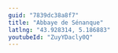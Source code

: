 ```yaml
---
guid: "7839dc38a8f7"
title: "Abbaye de Sénanque"
latlng: "43.928314, 5.186883"
youtubeId: "ZuyYDacly0Q" 
---
```

